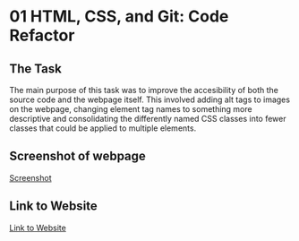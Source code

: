 # 01 HTML, CSS, and Git: Code Refactor

## The Task
The main purpose of this task was to improve the accesibility of both the source code and the webpage itself. This involved adding alt tags to images on the webpage, changing element tag names to something more descriptive and consolidating the differently named CSS classes into fewer classes that could be applied to multiple elements. 

## Screenshot of webpage

[Screenshot](./assets/images/Homework-Screenshot.jpeg)

## Link to Website


[Link to Website](https://kevinjr1998.github.io/Week_1_Homework-Code_Refactor/)